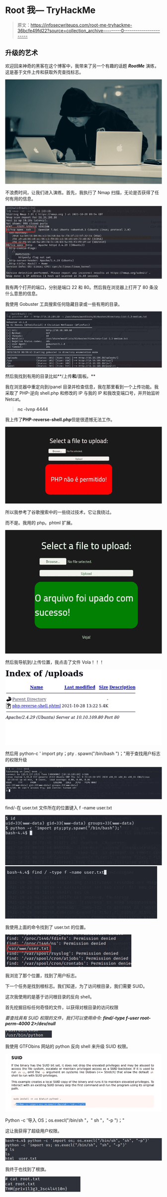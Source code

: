# Root 我— TryHackMe

> 原文：<https://infosecwriteups.com/root-me-tryhackme-36bcfe49fd22?source=collection_archive---------0----------------------->

## 升级的艺术

欢迎回来神奇的黑客在这个博客中，我带来了另一个有趣的话题 ***RootMe*** 演练，这是基于文件上传和获取外壳查找标志。

![](img/dbbed108d2cb4e668c53c9e94831a81a.png)

不浪费时间，让我们进入演练。首先，我执行了 Nmap 扫描，无论是否获得了任何有用的信息。

![](img/0b210396f5423eca2e91473d7b77f5fd.png)

我有两个打开的端口，分别是端口 22 和 80。然后我在浏览器上打开了 80 条没什么意思的信息。

我使用 Gobuster 工具搜索任何隐藏目录或一些有用的目录。

![](img/fe089eb8e4a781e058fa74ef91f6a9e3.png)

然后我找到有用的目录比如**/上传**和**/面板。**

我在浏览器中重定向到/panel 目录并检查信息，我在那里看到一个上传功能。我采取了 PHP-逆向 shell.php 和修改的 IP 与我的 IP 和我改变端口号，并开始监听 Netcat。

> **nc -lvnp 4444**

我上传了**PHP-reverse-shell.php**但是很遗憾无法工作。

![](img/0c87d5550277cf7a492600ada6258204.png)

所以我参考了谷歌搜索中的一些绕过技术，它让我绕过。

而不是。我用的 php。phtml 扩展。

![](img/a3d13653c52fff01251ab8d1772affaa.png)

然后我导航到/上传位置，我点击了文件 Vola！！！

![](img/f39ad22ad059d7ddf88f1270495ffee3.png)

然后用 python-c ' import pty；pty . spawn("/bin/bash ")；"用于查找用户标志的权限升级

![](img/38423208416248c7cbd1a53aa31c911e.png)

find/-在 user.txt 文件所在的位置键入 f -name user.txt

![](img/162f0312c608d4f7f970d3ec874a22c3.png)![](img/2ea0019a86f83a34f7f3bd92986efd86.png)

我使用上面的命令找到了 user.txt 的位置。

![](img/7834d9966380799087083116e010bfed.png)

我浏览了那个位置，找到了用户标志。

下一个任务是找到根标志。我们知道，为了访问根目录，我们需要 SUID。

这次我使用的是基于访问根目录的反向 shell。

首先挖掘目标任何奇怪的文件，以获得对根目录的访问权限

*要查找具有 SUID 权限的文件，我们可以使用命令:* ***find/-type f-user root-perm-4000 2>/dev/null***

![](img/8c82bac204f4661aca97f154bca5245a.png)

我使用 GTFObins 网站的 python 反向 shell 来升级 SUID 权限。

![](img/f5b6b9849f652217d844af3b37bca933.png)

Python -c '导入 OS；os.execl("/bin/sh "，" sh "，"-p ")；"

这让我获得了超级用户权限。

![](img/99d71855605eb39098144608c25f6535.png)

我终于也找到了根旗。

![](img/e006d705c34552ac8e0b5398857119a6.png)